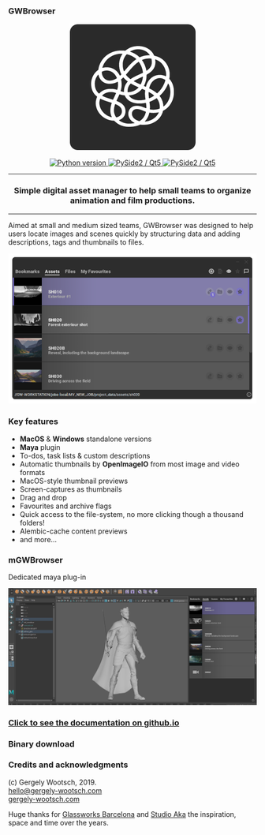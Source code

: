 <p align="center">
<h3>GWBrowser</h3>
</p>
<p align="center">
 <img src="./gwbrowser/rsc/custom.png" alt="GWBrowser"/>
</p>

<p align="center">
    <a href="http://gergely-wootsch.com">
        <img src="https://img.shields.io/badge/Python-2.7-lightgrey.svg"
             alt="Python version">
    </a>
    <a href="http://gergely-wootsch.com">
        <img src="https://img.shields.io/badge/Qt-5.6%2B-lightgrey.svg"
             alt="PySide2 / Qt5">
    </a>
    <a href="http://gergely-wootsch.com">
        <img src="https://img.shields.io/badge/platform-windows%20%7C%20osx-lightgray.svg"
             alt="PySide2 / Qt5">
    </a>
</p>


***

<center><h3>Simple digital asset manager to help small teams to organize animation and film productions.</h3></center>

***


Aimed at small and medium sized teams, GWBrowser was designed to help users locate images and scenes quickly by structuring data and adding descriptions, tags and thumbnails to files.

<p align="center">
 <img src="./gwbrowser/rsc/banner.png" alt="GWBrowser"/>
</p>


### Key features

* **MacOS** & **Windows** standalone versions
* **Maya** plugin
* To-dos, task lists & custom descriptions
* Automatic thumbnails by **OpenImageIO** from most image and video formats
* MacOS-style thumbnail previews
* Screen-captures as thumbnails
* Drag and drop
* Favourites and archive flags
* Quick access to the file-system, no more clicking though a thousand folders!
* Alembic-cache content previews
* and more...

### mGWBrowser

Dedicated maya plug-in

<p align="center">
 <img src="./gwbrowser/rsc/maya.png" alt="Maya"/>
</p>


### [Click to see the documentation on github.io](https://wgergely.github.io/GWBrowser)

### Binary download




### Credits and acknowledgments
(c) Gergely Wootsch, 2019.  
[hello@gergely-wootsch.com](mailto:hello@gergely-wootsch.com)   
[gergely-wootsch.com](http://gergely-wootsch.com)

Huge thanks for [Glassworks Barcelona](https://www.glassworksvfx.com/) and [Studio Aka](https://studioaka.co.uk/) the inspiration, space and time over the years.

